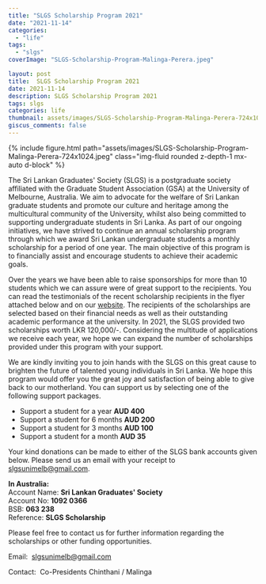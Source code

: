 ```yaml
---
title: "SLGS Scholarship Program 2021"
date: "2021-11-14"
categories: 
  - "life"
tags: 
  - "slgs"
coverImage: "SLGS-Scholarship-Program-Malinga-Perera.jpeg"

layout: post
title:  SLGS Scholarship Program 2021
date: 2021-11-14
description: SLGS Scholarship Program 2021
tags: slgs
categories: life
thumbnail: assets/images/SLGS-Scholarship-Program-Malinga-Perera-724x1024.jpeg
giscus_comments: false
---
```


<div class="row mt-3">
    <div class="col-sm mt-3 mt-md-0">
        {% include figure.html path="assets/images/SLGS-Scholarship-Program-Malinga-Perera-724x1024.jpeg" class="img-fluid rounded z-depth-1 mx-auto d-block" %}
    </div>
</div>

The Sri Lankan Graduates' Society (SLGS) is a postgraduate society affiliated with the Graduate Student Association (GSA) at the University of Melbourne, Australia. We aim to advocate for the welfare of Sri Lankan graduate students and promote our culture and heritage among the multicultural community of the University, whilst also being committed to supporting undergraduate students in Sri Lanka. As part of our ongoing initiatives, we have strived to continue an annual scholarship program through which we award Sri Lankan undergraduate students a monthly scholarship for a period of one year. The main objective of this program is to financially assist and encourage students to achieve their academic goals.

Over the years we have been able to raise sponsorships for more than 10 students which we can assure were of great support to the recipients. You can read the testimonials of the recent scholarship recipients in the flyer attached below and on our [website](https://www.slgs.com.au/academic-scholarships-by-the-slgs/). The recipients of the scholarships are selected based on their financial needs as well as their outstanding academic performance at the university. In 2021, the SLGS provided two scholarships worth LKR 120,000/-. Considering the multitude of applications we receive each year, we hope we can expand the number of scholarships provided under this program with your support. 

We are kindly inviting you to join hands with the SLGS on this great cause to brighten the future of talented young individuals in Sri Lanka. We hope this program would offer you the great joy and satisfaction of being able to give back to our motherland. You can support us by selecting one of the following support packages.

- Support a student for a year **AUD 400**
- Support a student for 6 months **AUD 200**
- Support a student for 3 months **AUD 100**
- Support a student for a month **AUD 35**

Your kind donations can be made to either of the SLGS bank accounts given below. Please send us an email with your receipt to [slgsunimelb@gmail.com](mailto:slgsunimelb@gmail.com). 

**In Australia:**  
Account Name: **Sri Lankan Graduates' Society**  
Account No: **1092 0366**  
BSB: **063 238**  
Reference: **SLGS Scholarship**  

Please feel free to contact us for further information regarding the scholarships or other funding opportunities.

Email:  [slgsunimelb@gmail.com](mailto:slgsunimelb@gmail.com)

Contact:  Co-Presidents Chinthani / Malinga
